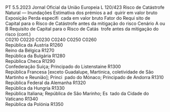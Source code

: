 PT  5.5.2023 Jornal Oficial da União Europeia L 120/423
 Risco de Catástrofe Natural — Inundações  Estimativa dos 
prémios a ad ­
quirir em valor 
bruto  Exposição  Perda especifi ­
cada em valor 
bruto  Fator do Requi ­
sito de Capital 
para o Risco de 
Catástrofe antes 
da mitigação do 
risco  Cenário A ou B  Requisito de 
Capital para o 
Risco de Catás ­
trofe antes da 
mitigação do 
risco  (cont.)  
C0210  C0220  C0230  C0240  C0250  C0260  
República da Áustria  R1260  
Reino da Bélgica  R1270  
República da Bulgária  R1280  
República Checa  R1290  
Confederação Suíça; Principado do Listenstaine  R1300  
República Francesa [exceto Guadalupe, Martinica, 
coletividade de São Martinho e Reunião]; Princi ­
pado do Mónaco; Principado de Andorra  R1310  
República Federal da Alemanha  R1320  
República da Hungria  R1330  
República Italiana; República de São Marinho; Es ­
tado da Cidade do Vaticano  R1340  
República da Polónia  R1350